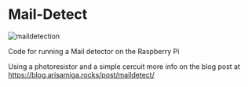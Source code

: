 # Mail-Detect

![maildetection](https://github.com/Arisamiga/Mail-Detect/assets/64918822/a79be60a-bda8-4833-8860-99fb1fe17af3)

Code for running a Mail detector on the Raspberry Pi

Using a photoresistor and a simple cercuit more info on the blog post at https://blog.arisamiga.rocks/post/maildetect/
